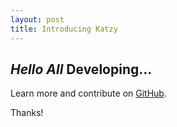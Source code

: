 ```yaml
---
layout: post
title: Introducing Katzy
---
```


*Hello All* Developing...
-----


Learn more and contribute on [GitHub](https://github.com/poole).


Thanks!
